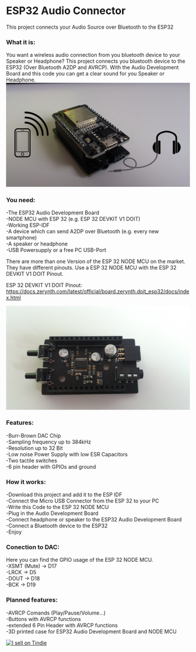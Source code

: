 # **ESP32 Audio Connector**
This project connects your Audio Source over Bluetooth to the ESP32
  
### **What it is:**  
You want a wireless audio connection from you bluetooth device to your Speaker or Headphone? 
This project connects you bluetooth device to the ESP32 (Over Bluetooth A2DP and AVRCP). With the Audio Development Board and this code you can get a clear sound for you Speaker or Headphone.
![Alt-Text](/pictures/overview.jpg)
  
### **You need:**  
-The ESP32 Audio Development Board  
-NODE MCU with ESP 32 (e.g. ESP 32 DEVKIT V1 DOIT)  
-Working ESP-IDF  
-A device which can send A2DP over Bluetooth (e.g. every new smartphone)  
-A speaker or headphone  
-USB Powersupply or a  free PC USB-Port
  
There are more than one Version of the ESP 32 NODE MCU on the market. They have different pinouts. Use a ESP 32 NODE MCU with the ESP 32 DEVKIT V1 DOIT Pinout.

ESP 32 DEVKIT V1 DOIT Pinout: https://docs.zerynth.com/latest/official/board.zerynth.doit_esp32/docs/index.html

![Alt-Text](/pictures/DSC_0002.jpg)
  
### **Features:**  
-Burr-Brown DAC Chip  
-Sampling frequency up to 384kHz  
-Resolution up to 32 Bit  
-Low noise Power Supply with low ESR Capacitors  
-Two tactile switches  
-6 pin header with GPIOs and ground  
  
### **How it works:**  
-Download this project and add it to the ESP IDF  
-Connect the Micro USB Connector from the ESP 32 to your PC  
-Write this Code to the ESP 32 NODE MCU  
-Plug in the Audio Development Board  
-Connect headphone or speaker to the ESP32 Audio Development Board   
-Connect a Bluetooth device to the ESP32  
-Enjoy

### **Conection to DAC:**  
Here you can find the GPIO usage of the ESP 32 NODE MCU.  
-XSMT (Mute)    -> D17  
-LRCK           -> D5  
-DOUT           -> D18  
-BCK            -> D19  
  
### **Planned features:**  
-AVRCP Comands (Play/Pause/Volume...)  
-Buttons with AVRCP functions  
-extended 6 Pin Header with AVRCP functions  
-3D printed case for ESP32 Audio Development Board and NODE MCU
  
  <a href="https://www.tindie.com/stores/demp_1993/?ref=offsite_badges&utm_source=sellers_DEMP_1993&utm_medium=badges&utm_campaign=badge_small"><img src="https://d2ss6ovg47m0r5.cloudfront.net/badges/tindie-smalls.png" alt="I sell on Tindie" width="200" height="55"></a>
